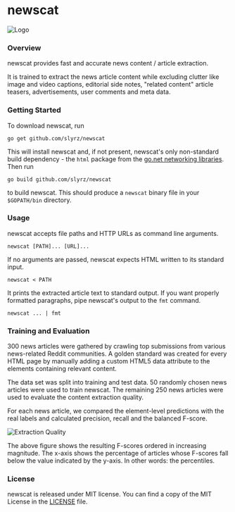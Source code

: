 # newscat

![Logo](https://raw.github.com/slyrz/newscat/master/img/newscat_logo.png)

### Overview

newscat provides fast and accurate news content / article extraction.

It is trained to extract the news article content while excluding clutter like image
and video captions, editorial side notes, "related content" article teasers,
advertisements, user comments and meta data.

### Getting Started

To download newscat, run

    go get github.com/slyrz/newscat

This will install newscat and, if not present, newscat's only non-standard
build dependency - the `html` package from the
[go.net networking libraries](http://code.google.com/p/go.net). Then run

    go build github.com/slyrz/newscat

to build newscat. This should produce a `newscat` binary file in your
`$GOPATH/bin` directory.

### Usage

newscat accepts file paths and HTTP URLs as command line arguments.

    newscat [PATH]... [URL]...

If no arguments are passed, newscat expects HTML written to its
standard input.

    newscat < PATH

It prints the extracted article text to standard output. If you want
properly formatted paragraphs, pipe newscat's output to the `fmt` command.

    newscat ... | fmt

### Training and Evaluation

300 news articles were gathered by crawling top submissions from
various news-related Reddit communities.
A golden standard was created for every HTML page by manually adding a custom
HTML5 data attribute to the elements containing relevant content.

The data set was split into training and test data.
50 randomly chosen news articles were used to train newscat. The remaining
250 news articles were used to evaluate the content extraction quality.

For each news article, we compared the element-level predictions
with the real labels and calculated precision, recall and the balanced F-score.

![Extraction Quality](https://github.com/slyrz/newscat/raw/master/img/newscat_plot.png)

The above figure shows the resulting F-scores ordered in increasing magnitude.
The x-axis shows the percentage of articles whose F-scores fall below the
value indicated by the y-axis. In other words: the percentiles.

### License

newscat is released under MIT license.
You can find a copy of the MIT License in the [LICENSE](./LICENSE) file.
